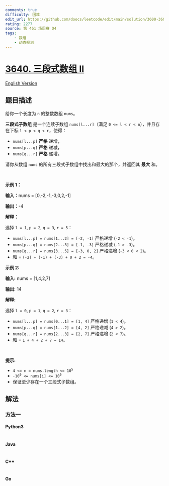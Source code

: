 ```yaml
---
comments: true
difficulty: 困难
edit_url: https://github.com/doocs/leetcode/edit/main/solution/3600-3699/3640.Trionic%20Array%20II/README.md
rating: 2277
source: 第 461 场周赛 Q4
tags:
    - 数组
    - 动态规划
---
```


<!-- problem:start -->

# [3640. 三段式数组 II](https://leetcode.cn/problems/trionic-array-ii)

[English Version](/solution/3600-3699/3640.Trionic%20Array%20II/README_EN.md)

## 题目描述

<!-- description:start -->

<p data-end="191" data-start="0">给你一个长度为 <code data-end="75" data-start="72">n</code> 的整数数组 <code data-end="61" data-start="55">nums</code>。</p>

<p data-end="191" data-start="0"><strong data-end="99" data-is-only-node="" data-start="79">三段式子数组</strong> 是一个连续子数组 <code data-end="136" data-start="125">nums[l...r]</code>（满足 <code data-end="158" data-start="143">0 &lt;= l &lt; r &lt; n</code>），并且存在下标&nbsp;<code>l &lt; p &lt; q &lt; r</code>，使得：</p>

<ul>
	<li data-end="267" data-start="230"><code data-end="241" data-start="230">nums[l...p]</code> <strong>严格</strong> 递增，</li>
	<li data-end="307" data-start="270"><code data-end="281" data-start="270">nums[p...q]</code> <strong>严格</strong> 递减，</li>
	<li data-end="347" data-start="310"><code data-end="321" data-start="310">nums[q...r]</code> <strong>严格</strong> 递增。</li>
</ul>

<p data-end="609" data-is-last-node="" data-is-only-node="" data-start="349">请你从数组 <code data-end="417" data-start="411">nums</code>&nbsp;的所有三段式子数组中找出和最大的那个，并返回其&nbsp;<strong>最大&nbsp;</strong>和。</p>

<p>&nbsp;</p>

<p><strong class="example">示例 1：</strong></p>

<div class="example-block">
<p><strong>输入：</strong><span class="example-io">nums = [0,-2,-1,-3,0,2,-1]</span></p>

<p><strong>输出：</strong><span class="example-io">-4</span></p>

<p><strong>解释：</strong></p>

<p data-end="129" data-start="72">选择 <code data-end="99" data-start="92">l = 1</code>, <code data-end="108" data-start="101">p = 2</code>, <code data-end="117" data-start="110">q = 3</code>, <code data-end="126" data-start="119">r = 5</code>：</p>

<ul>
	<li data-end="203" data-start="132"><code data-end="166" data-start="132">nums[l...p] = nums[1...2] = [-2, -1]</code> 严格递增&nbsp;(<code data-end="200" data-start="191">-2 &lt; -1</code>)。</li>
	<li data-end="277" data-start="206"><code data-end="240" data-start="206">nums[p...q] = nums[2...3] = [-1, -3]</code> 严格递减&nbsp;(<code data-end="274" data-start="265">-1 &gt; -3</code>)。</li>
	<li data-end="396" data-start="280"><code data-end="316" data-start="280">nums[q...r] = nums[3...5] = [-3, 0, 2]</code> 严格递增&nbsp;(<code data-end="353" data-start="341">-3 &lt; 0 &lt; 2</code>)。</li>
	<li data-end="396" data-start="280">和 = <code>(-2) + (-1) + (-3) + 0 + 2 = -4</code>。</li>
</ul>
</div>

<p><strong class="example">示例 2:</strong></p>

<div class="example-block">
<p><strong>输入:</strong> <span class="example-io">nums = [1,4,2,7]</span></p>

<p><strong>输出:</strong> <span class="example-io">14</span></p>

<p><strong>解释:</strong></p>

<p data-end="519" data-start="462">选择 <code data-end="489" data-start="482">l = 0</code>, <code data-end="498" data-start="491">p = 1</code>, <code data-end="507" data-start="500">q = 2</code>, <code data-end="516" data-start="509">r = 3</code>：</p>

<ul>
	<li data-end="589" data-start="522"><code data-end="554" data-start="522">nums[l...p] = nums[0...1] = [1, 4]</code> 严格递增&nbsp;(<code data-end="586" data-start="579">1 &lt; 4</code>)。</li>
	<li data-end="659" data-start="592"><code data-end="624" data-start="592">nums[p...q] = nums[1...2] = [4, 2]</code> 严格递减&nbsp;(<code data-end="656" data-start="649">4 &gt; 2</code>)。</li>
	<li data-end="754" data-is-last-node="" data-start="662"><code data-end="694" data-start="662">nums[q...r] = nums[2...3] = [2, 7]</code> 严格递增&nbsp;(<code data-end="726" data-start="719">2 &lt; 7</code>)。</li>
	<li data-end="754" data-is-last-node="" data-start="662">和 = <code>1 + 4 + 2 + 7 = 14</code>。</li>
</ul>
</div>

<p>&nbsp;</p>

<p><strong>提示:</strong></p>

<ul>
	<li data-end="883" data-start="851"><code data-end="881" data-start="851">4 &lt;= n = nums.length &lt;= 10<sup>5</sup></code></li>
	<li data-end="914" data-start="886"><code data-end="912" data-start="886">-10<sup>9</sup> &lt;= nums[i] &lt;= 10<sup>9</sup></code></li>
	<li data-end="978" data-is-last-node="" data-start="917">保证至少存在一个三段式子数组。</li>
</ul>

<!-- description:end -->

## 解法

<!-- solution:start -->

### 方法一

<!-- tabs:start -->

#### Python3

```python

```

#### Java

```java

```

#### C++

```cpp

```

#### Go

```go

```

<!-- tabs:end -->

<!-- solution:end -->

<!-- problem:end -->

